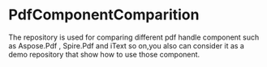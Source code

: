 # PdfComponentComparition
The repository is used for comparing different pdf handle component such as Aspose.Pdf , Spire.Pdf and iText so on,you also can consider it as a demo repository that show how to use those component.

